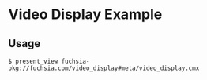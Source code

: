 # Video Display Example

## Usage

```shell
$ present_view fuchsia-pkg://fuchsia.com/video_display#meta/video_display.cmx
```
